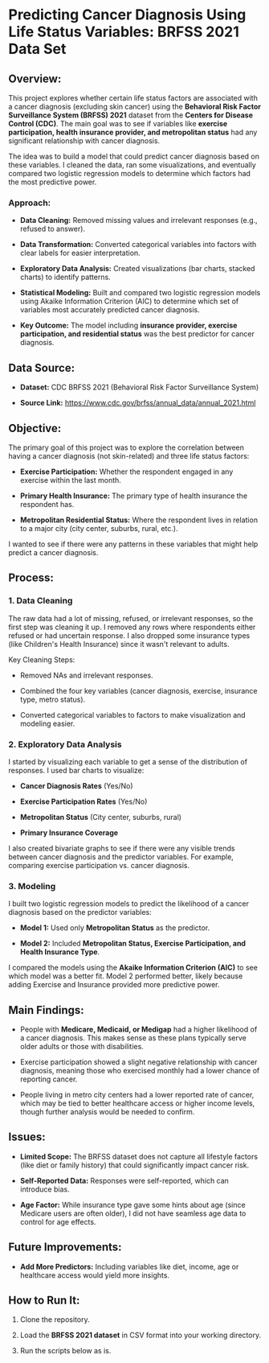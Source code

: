 # Predicting Cancer Diagnosis Using Life Status Variables: BRFSS 2021 Data Set

## Overview:

This project explores whether certain life status factors are associated
with a cancer diagnosis (excluding skin cancer) using the **Behavioral
Risk Factor Surveillance System (BRFSS) 2021** dataset from the
**Centers for Disease Control (CDC)**. The main goal was to see if
variables like **exercise participation, health insurance provider, and
metropolitan status** had any significant relationship with cancer
diagnosis.

The idea was to build a model that could predict cancer diagnosis based
on these variables. I cleaned the data, ran some visualizations, and
eventually compared two logistic regression models to determine which
factors had the most predictive power.

### **Approach:**

-   **Data Cleaning:** Removed missing values and irrelevant responses
    (e.g., refused to answer).

-   **Data Transformation:** Converted categorical variables into
    factors with clear labels for easier interpretation.

-   **Exploratory Data Analysis:** Created visualizations (bar charts,
    stacked charts) to identify patterns.

-   **Statistical Modeling:** Built and compared two logistic regression
    models using Akaike Information Criterion (AIC) to determine which
    set of variables most accurately predicted cancer diagnosis.

-   **Key Outcome:** The model including **insurance provider, exercise
    participation, and residential status** was the best predictor for
    cancer diagnosis.

## Data Source:

-   **Dataset:** CDC BRFSS 2021 (Behavioral Risk Factor Surveillance
    System)

-   **Source Link:**
    <https://www.cdc.gov/brfss/annual_data/annual_2021.html>

## Objective:

The primary goal of this project was to explore the correlation between
having a cancer diagnosis (not skin-related) and three life status
factors:

-   **Exercise Participation:** Whether the respondent engaged in any
    exercise within the last month.

-   **Primary Health Insurance:** The primary type of health insurance
    the respondent has.

-   **Metropolitan Residential Status:** Where the respondent lives in
    relation to a major city (city center, suburbs, rural, etc.).

I wanted to see if there were any patterns in these variables that might
help predict a cancer diagnosis.

## Process:

### 1. **Data Cleaning**

The raw data had a lot of missing, refused, or irrelevant responses, so
the first step was cleaning it up. I removed any rows where respondents
either refused or had uncertain response. I also dropped some insurance
types (like Children's Health Insurance) since it wasn't relevant to
adults.

Key Cleaning Steps:

-   Removed NAs and irrelevant responses.

-   Combined the four key variables (cancer diagnosis, exercise,
    insurance type, metro status).

-   Converted categorical variables to factors to make visualization and
    modeling easier.

### 2. **Exploratory Data Analysis**

I started by visualizing each variable to get a sense of the
distribution of responses. I used bar charts to visualize:

-   **Cancer Diagnosis Rates** (Yes/No)

-   **Exercise Participation Rates** (Yes/No)

-   **Metropolitan Status** (City center, suburbs, rural)

-   **Primary Insurance Coverage**

I also created bivariate graphs to see if there were any visible trends
between cancer diagnosis and the predictor variables. For example,
comparing exercise participation vs. cancer diagnosis.

### 3. **Modeling**

I built two logistic regression models to predict the likelihood of a
cancer diagnosis based on the predictor variables:

-   **Model 1:** Used only **Metropolitan Status** as the predictor.

-   **Model 2:** Included **Metropolitan Status, Exercise Participation,
    and Health Insurance Type**.

I compared the models using the **Akaike Information Criterion (AIC)**
to see which model was a better fit. Model 2 performed better, likely
because adding Exercise and Insurance provided more predictive power.

## Main Findings:

-   People with **Medicare, Medicaid, or Medigap** had a higher
    likelihood of a cancer diagnosis. This makes sense as these plans
    typically serve older adults or those with disabilities.

-   Exercise participation showed a slight negative relationship with
    cancer diagnosis, meaning those who exercised monthly had a lower
    chance of reporting cancer.

-   People living in metro city centers had a lower reported rate of
    cancer, which may be tied to better healthcare access or higher
    income levels, though further analysis would be needed to confirm.

## Issues:

-   **Limited Scope:** The BRFSS dataset does not capture all lifestyle
    factors (like diet or family history) that could significantly
    impact cancer risk.

-   **Self-Reported Data:** Responses were self-reported, which can
    introduce bias.

-   **Age Factor:** While insurance type gave some hints about age
    (since Medicare users are often older), I did not have seamless age
    data to control for age effects.

## Future Improvements:

-   **Add More Predictors:** Including variables like diet, income, age
    or healthcare access would yield more insights.

## How to Run It:

1.  Clone the repository.

2.  Load the **BRFSS 2021 dataset** in CSV format into your working
    directory.

3.  Run the scripts below as is.
